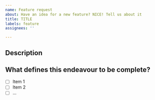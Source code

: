 ```yaml
---
name: Feature request
about: Have an idea for a new feature? NICE! Tell us about it
title: TITLE
labels: feature
assignees: ''

---
```


## Description

<!--Describe the feature issue. If you have architecture diagrams for the proposed feature, those are really welcome! A sketch on a piece of paper does go a long way on explaining things -->

## What defines this endeavour to be complete?

<!--Create a check list of what you expect to see as part of delivering on the ask-->

- [ ] Item 1
- [ ] Item 2
- [ ] ...
